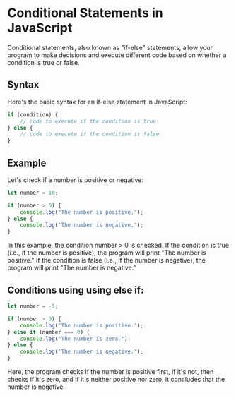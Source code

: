 # Conditional Statements in JavaScript

Conditional statements, also known as "if-else" statements, allow your program to make decisions and execute different code based on whether a condition is true or false.

## Syntax

Here's the basic syntax for an if-else statement in JavaScript:

```javascript
if (condition) {
    // code to execute if the condition is true
} else {
    // code to execute if the condition is false
}
```
## Example
Let's check if a number is positive or negative:
```javascript
let number = 10;

if (number > 0) {
    console.log("The number is positive.");
} else {
    console.log("The number is negative.");
}
```
In this example, the condition number > 0 is checked. If the condition is true (i.e., if the number is positive), the program will print "The number is positive." If the condition is false (i.e., if the number is negative), the program will print "The number is negative."

## Conditions using using else if:
```javascript
let number = -5;

if (number > 0) {
    console.log("The number is positive.");
} else if (number === 0) {
    console.log("The number is zero.");
} else {
    console.log("The number is negative.");
}
```
Here, the program checks if the number is positive first, if it's not, then checks if it's zero, and if it's neither positive nor zero, it concludes that the number is negative.
